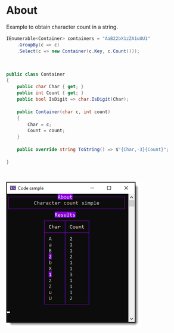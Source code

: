﻿# About

Example to obtain character count in a string.

```csharp
IEnumerable<Container> containers = "AaB22bX1zZA1uUU1"
    .GroupBy(c => c)
    .Select(c => new Container(c.Key, c.Count()));
```

</br>

```csharp
public class Container
{
    public char Char { get; }
    public int Count { get; }
    public bool IsDigit => char.IsDigit(Char);

    public Container(char c, int count)
    {
        Char = c;
        Count = count;
    }

    public override string ToString() => $"{Char,-3}{Count}";

}
```

</br>


![Screenshot](assets/screenshot.png)